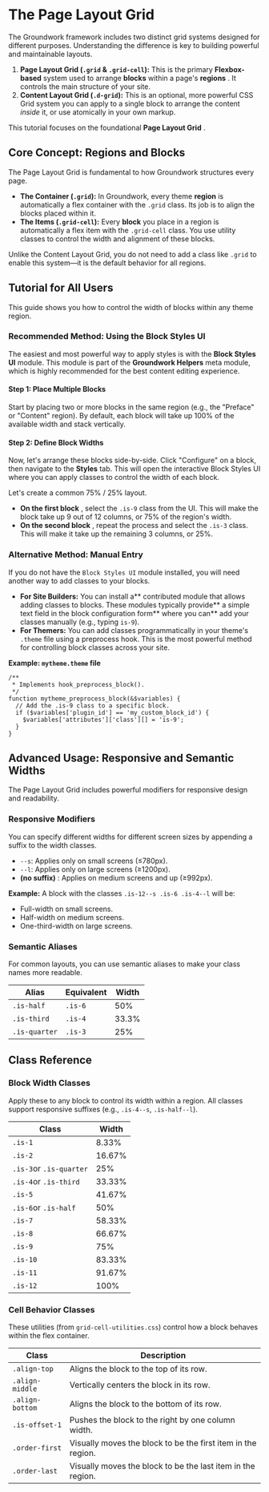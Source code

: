 # The Page Layout Grid

The Groundwork framework includes two distinct grid systems designed for different purposes. Understanding the difference is key to building powerful and maintainable layouts.

1. **Page Layout Grid (`.grid` & `.grid-cell`):** This is the primary **Flexbox-based** system used to arrange **blocks** within a page's  **regions** . It controls the main structure of your site.
2. **Content Layout Grid (`.d-grid`):** This is an optional, more powerful CSS Grid system you can apply to a single block to arrange the content *inside* it, or use atomically in your own markup.

This tutorial focuses on the foundational  **Page Layout Grid** .

## Core Concept: Regions and Blocks

The Page Layout Grid is fundamental to how Groundwork structures every page.

* **The Container (`.grid`):** In Groundwork, every theme **region** is automatically a flex container with the `.grid` class. Its job is to align the blocks placed within it.
* **The Items (`.grid-cell`):** Every **block** you place in a region is automatically a flex item with the `.grid-cell` class. You use utility classes to control the width and alignment of these blocks.

Unlike the Content Layout Grid, you do not need to add a class like `.grid` to enable this system—it is the default behavior for all regions.

## Tutorial for All Users

This guide shows you how to control the width of blocks within any theme region.

### Recommended Method: Using the Block Styles UI

The easiest and most powerful way to apply styles is with the **Block Styles UI** module. This module is part of the **Groundwork Helpers** meta module, which is highly recommended for the best content editing experience.

#### Step 1: Place Multiple Blocks

Start by placing two or more blocks in the same region (e.g., the "Preface" or "Content" region). By default, each block will take up 100% of the available width and stack vertically.

#### Step 2: Define Block Widths

Now, let's arrange these blocks side-by-side. Click "Configure" on a block, then navigate to the **Styles** tab. This will open the interactive Block Styles UI where you can apply classes to control the width of each block.

Let's create a common 75% / 25% layout.

* **On the first block** , select the `.is-9` class from the UI. This will make the block take up 9 out of 12 columns, or 75% of the region's width.
* **On the second block** , repeat the process and select the `.is-3` class. This will make it take up the remaining 3 columns, or 25%.

### Alternative Method: Manual Entry

If you do not have the `Block Styles UI` module installed, you will need another way to add classes to your blocks.

* **For Site Builders:** You can install a** contributed module that allows adding classes to blocks. These modules typically provide** a simple text field in the block configuration form** where you can** add your classes manually (e.g., typing `is-9`).
* **For Themers:** You can add classes programmatically in your theme's `.theme` file using a preprocess hook. This is the most powerful method for controlling block classes across your site.

**Example: `mytheme.theme` file**

```
/**
 * Implements hook_preprocess_block().
 */
function mytheme_preprocess_block(&$variables) {
  // Add the .is-9 class to a specific block.
  if ($variables['plugin_id'] == 'my_custom_block_id') {
    $variables['attributes']['class'][] = 'is-9';
  }
}

```

## Advanced Usage: Responsive and Semantic Widths

The Page Layout Grid includes powerful modifiers for responsive design and readability.

### Responsive Modifiers

You can specify different widths for different screen sizes by appending a suffix to the width classes.

* `--s`: Applies only on small screens (≤780px).
* `--l`: Applies only on large screens (≥1200px).
* **(no suffix)** : Applies on medium screens and up (≥992px).

**Example:** A block with the classes `.is-12--s .is-6 .is-4--l` will be:

* Full-width on small screens.
* Half-width on medium screens.
* One-third-width on large screens.

### Semantic Aliases

For common layouts, you can use semantic aliases to make your class names more readable.

| **Alias** | **Equivalent** | **Width** |
| --------------- | -------------------- | --------------- |
| `.is-half`    | `.is-6`            | 50%             |
| `.is-third`   | `.is-4`            | 33.3%           |
| `.is-quarter` | `.is-3`            | 25%             |

## Class Reference

### Block Width Classes

Apply these to any block to control its width within a region. All classes support responsive suffixes (e.g., `.is-4--s`, `.is-half--l`).

| **Class**             | **Width** |
| --------------------------- | --------------- |
| `.is-1`                   | 8.33%           |
| `.is-2`                   | 16.67%          |
| `.is-3`or `.is-quarter` | 25%             |
| `.is-4`or `.is-third`   | 33.33%          |
| `.is-5`                   | 41.67%          |
| `.is-6`or `.is-half`    | 50%             |
| `.is-7`                   | 58.33%          |
| `.is-8`                   | 66.67%          |
| `.is-9`                   | 75%             |
| `.is-10`                  | 83.33%          |
| `.is-11`                  | 91.67%          |
| `.is-12`                  | 100%            |

### Cell Behavior Classes

These utilities (from `grid-cell-utilities.css`) control how a block behaves within the flex container.

| **Class**   | **Description**                                        |
| ----------------- | ------------------------------------------------------------ |
| `.align-top`    | Aligns the block to the top of its row.                      |
| `.align-middle` | Vertically centers the block in its row.                     |
| `.align-bottom` | Aligns the block to the bottom of its row.                   |
| `.is-offset-1`  | Pushes the block to the right by one column width.           |
| `.order-first`  | Visually moves the block to be the first item in the region. |
| `.order-last`   | Visually moves the block to be the last item in the region.  |
